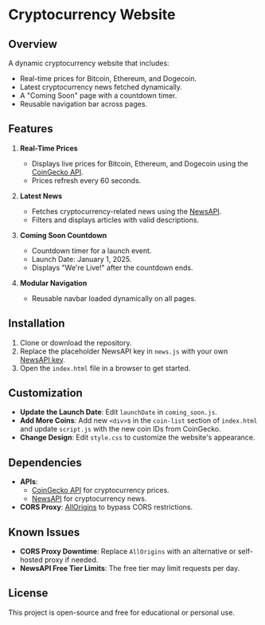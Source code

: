 # Cryptocurrency Website

## Overview
A dynamic cryptocurrency website that includes:
- Real-time prices for Bitcoin, Ethereum, and Dogecoin.
- Latest cryptocurrency news fetched dynamically.
- A "Coming Soon" page with a countdown timer.
- Reusable navigation bar across pages.

## Features
1. **Real-Time Prices**  
   - Displays live prices for Bitcoin, Ethereum, and Dogecoin using the [CoinGecko API](https://www.coingecko.com/).  
   - Prices refresh every 60 seconds.

2. **Latest News**  
   - Fetches cryptocurrency-related news using the [NewsAPI](https://newsapi.org/).  
   - Filters and displays articles with valid descriptions.

3. **Coming Soon Countdown**  
   - Countdown timer for a launch event.  
   - Launch Date: January 1, 2025.  
   - Displays "We're Live!" after the countdown ends.

4. **Modular Navigation**  
   - Reusable navbar loaded dynamically on all pages.

## Installation
1. Clone or download the repository.
2. Replace the placeholder NewsAPI key in `news.js` with your own [NewsAPI key](https://newsapi.org/).
3. Open the `index.html` file in a browser to get started.

## Customization
- **Update the Launch Date**: Edit `launchDate` in `coming_soon.js`.  
- **Add More Coins**: Add new `<div>`s in the `coin-list` section of `index.html` and update `script.js` with the new coin IDs from CoinGecko.  
- **Change Design**: Edit `style.css` to customize the website's appearance.

## Dependencies 
- **APIs**:  
  - [CoinGecko API](https://www.coingecko.com/) for cryptocurrency prices.  
  - [NewsAPI](https://newsapi.org/) for cryptocurrency news.  
- **CORS Proxy**: [AllOrigins](https://api.allorigins.win) to bypass CORS restrictions.

## Known Issues
- **CORS Proxy Downtime**: Replace `AllOrigins` with an alternative or self-hosted proxy if needed.  
- **NewsAPI Free Tier Limits**: The free tier may limit requests per day.

## License
This project is open-source and free for educational or personal use.